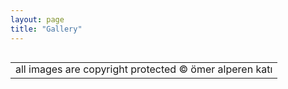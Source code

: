 ```yaml
---
layout: page
title: "Gallery"
---
```


<head>
  <link rel="stylesheet" type="text/css" href="https://oakati.github.io/css/image-grid.css">
</head>

<!-- Google tag (gtag.js) -->
<script async src="https://www.googletagmanager.com/gtag/js?id=G-TTC6RSBSSV"></script>
<script>
  window.dataLayer = window.dataLayer || [];
  function gtag(){dataLayer.push(arguments);}
  gtag('js', new Date());

  gtag('config', 'G-TTC6RSBSSV');
</script>

<div class = "gallery">
  <div class="">
    <img src="https://oakati.github.io/images/gallery/1.jpeg" alt="">
  </div>
    <div class="v-stretch">
    <img src="https://oakati.github.io/images/gallery/2.jpeg" alt="">
  </div>
    <div class="h-stretch">
    <img src="https://oakati.github.io/images/gallery/3.jpeg" alt="">
  </div>
    <div class="">
    <img src="https://oakati.github.io/images/gallery/4.jpeg" alt="">
  </div>
    <div class="">
    <img src="https://oakati.github.io/images/gallery/5.jpeg" alt="">
  </div>
    <div class="v-stretch">
    <img src="https://oakati.github.io/images/gallery/6.jpeg" alt="">
  </div>
    <div class="big-stretch">
    <img src="https://oakati.github.io/images/gallery/7.jpeg" alt="">
  </div>
    <div class="">
    <img src="https://oakati.github.io/images/gallery/8.jpeg" alt="">
  </div>
    <div class="h-stretch">
    <img src="https://oakati.github.io/images/gallery/9.jpeg" alt="">
  </div>
    <div class="">
    <img src="https://oakati.github.io/images/gallery/10.jpeg" alt="">
  </div>
    <div class="">
    <img src="https://oakati.github.io/images/gallery/11.jpeg" alt="">
  </div>
    <div class="">
    <img src="https://oakati.github.io/images/gallery/12.jpeg" alt="">
  </div>
    <div class="v-stretch">
    <img src="https://oakati.github.io/images/gallery/13.jpeg" alt="">
  </div>
    <div class="big-stretch">
    <img src="https://oakati.github.io/images/gallery/14.jpeg" alt="">
  </div>
</div>
  <table width="760" border="0" cellspacing="0" cellpadding="0">
    <tr> 
      <td height="15" valign="bottom" class="footer" style="padding-top:00px">all images are copyright protected &copy; ömer alperen katı</td>
    </tr>
  </table>    

<!-- Go to www.addthis.com/dashboard to customize your tools -->
<script type="text/javascript" src="//s7.addthis.com/js/300/addthis_widget.js#pubid=ra-630f7195c9e75384"></script>

